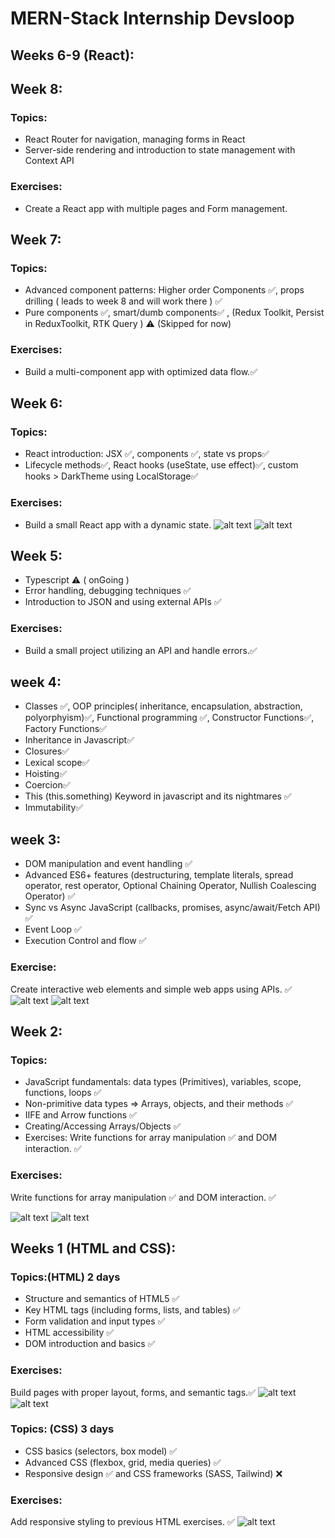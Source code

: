 ﻿
# MERN-Stack Internship Devsloop
## Weeks 6-9 (React):
## Week 8:
### Topics:
- React Router for navigation, managing forms in React
- Server-side rendering and introduction to state management with Context API
### Exercises:
- Create a React app with multiple pages and Form management.

## Week 7:
### Topics:
- Advanced component patterns: Higher order Components ✅, props drilling ( leads to week 8 and will work there ) ✅
- Pure components ✅, smart/dumb components✅ , (Redux Toolkit, Persist in ReduxToolkit, RTK Query ) ⚠️ (Skipped for now)
### Exercises:
- Build a multi-component app with optimized data flow.✅

## Week 6:
### Topics:
- React introduction: JSX ✅, components ✅, state vs props✅
- Lifecycle methods✅, React hooks (useState, use effect)✅, custom hooks > DarkTheme using LocalStorage✅
### Exercises:
- Build a small React app with a dynamic state.
![alt text](useStateForm.gif)
![alt text](useStateLikeButton.gif)

## Week 5:
- Typescript ⚠️ ( onGoing )
- Error handling, debugging techniques ✅
- Introduction to JSON and using external APIs ✅
### Exercises:
- Build a small project utilizing an API and handle errors.✅

## week 4:
- Classes ✅, OOP principles( inheritance,  encapsulation, abstraction, polyorphyism)✅, Functional programming ✅, Constructor Functions✅, Factory Functions✅
- Inheritance in Javascript✅
- Closures✅
- Lexical scope✅
- Hoisting✅
- Coercion✅
- This (this.something)   Keyword in javascript and its nightmares ✅
- Immutability✅

## week 3:
- DOM manipulation and event handling ✅
- Advanced ES6+ features (destructuring, template literals, spread operator, rest operator, Optional Chaining Operator, Nullish Coalescing Operator) ✅
- Sync vs Async JavaScript (callbacks, promises, async/await/Fetch API) ✅
- Event Loop ✅
- Execution Control and flow ✅
### Exercise:
 Create interactive web elements and simple web apps using APIs. ✅
![alt text](Pokemons.gif)
![alt text](hackingsimulator.gif)


## Week 2:
### Topics:
- JavaScript fundamentals: data types (Primitives), variables, scope, functions, loops ✅
- Non-primitive data types => Arrays, objects, and their methods ✅
- IIFE and Arrow functions ✅
- Creating/Accessing Arrays/Objects ✅
- Exercises: Write functions for array manipulation ✅ and DOM interaction. ✅
### Exercises:
Write functions for array manipulation ✅ and DOM interaction. ✅

![alt text](YoutubeCard.png)
![alt text](ColorBoxes.gif)


## Weeks 1 (HTML and CSS):
### Topics:(HTML) 2 days
- Structure and semantics of HTML5 ✅
- Key HTML tags (including forms, lists, and tables) ✅
- Form validation and input types ✅
- HTML accessibility ✅
- DOM introduction and basics ✅
### Exercises:
 Build pages with proper layout, forms, and semantic tags.✅
 ![alt text](Login.png)
 ![alt text](SimpleNav.png)

### Topics: (CSS) 3 days
- CSS basics (selectors, box model) ✅
- Advanced CSS (flexbox, grid, media queries) ✅
- Responsive design ✅ and CSS frameworks (SASS, Tailwind) ❌
 ### Exercises:
 Add responsive styling to previous HTML exercises. ✅
 ![alt text](Rewritelygif.gif)
 


[def]: useStateLikeBUtton.gif